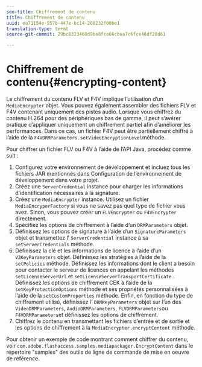 ```yaml
---
seo-title: Chiffrement de contenu
title: Chiffrement de contenu
uuid: ea71154e-557b-447e-bc14-208232f00be1
translation-type: tm+mt
source-git-commit: 29bc8323460d9be0fce66cbea7c6fce46df20d61

---
```



# Chiffrement de contenu{#encrypting-content}

Le chiffrement du contenu FLV et F4V implique l’utilisation d’un `MediaEncrypter` objet. Vous pouvez également assembler des fichiers FLV et F4V contenant uniquement des pistes audio. Lorsque vous chiffrez du contenu H.264 pour des périphériques bas de gamme, il peut s’avérer pratique d’appliquer uniquement un chiffrement partiel afin d’améliorer les performances. Dans ce cas, un fichier F4V peut être partiellement chiffré à l’aide de la `F4VDRMParameters.setVideoEncryptionLevel`méthode.

Pour chiffrer un fichier FLV ou F4V à l’aide de l’API Java, procédez comme suit :

1. Configurez votre environnement de développement et incluez tous les fichiers JAR mentionnés dans Configuration de l’environnement de développement dans votre projet.
1. Créez une `ServerCredential` instance pour charger les informations d’identification nécessaires à la signature.
1. Créez une `MediaEncrypter` instance. Utilisez un fichier `MediaEncryperFactory` si vous ne savez pas quel type de fichier vous avez. Sinon, vous pouvez créer un `FLVEncrypter` ou `F4VEncrypter` directement.
1. Spécifiez les options de chiffrement à l’aide d’un `DRMParameters` objet.
1. Définissez les options de signature à l’aide d’un `SignatureParameters` objet et transmettez l’ `ServerCredential` instance à sa `setServerCredentials` méthode.
1. Définissez la clé et les informations de licence à l’aide d’un `V2KeyParameters` objet. Définissez les stratégies à l’aide de la `setPolicies` méthode. Définissez les informations dont le client a besoin pour contacter le serveur de licences en appelant les méthodes `setLicenseServerUrl` et `setLicenseServerTransportCertificate` . Définissez les options de chiffrement CEK à l’aide de la `setKeyProtectionOptions` méthode et ses propriétés personnalisées à l’aide de la `setCustomProperties` méthode. Enfin, en fonction du type de chiffrement utilisé, définissez l’ `DRMKeyParameters` objet sur l’un des `VideoDRMParameters`, `AudioDRMParameters`, `FLVDRMParameters`ou `F4VDRMParameters`et définissez les options de chiffrement.
1. Chiffrez le contenu en transmettant les fichiers d’entrée et de sortie et les options de chiffrement à la `MediaEncrypter.encryptContent` méthode.

Pour obtenir un exemple de code montrant comment chiffrer du contenu, voir `com.adobe.flashaccess.samples.mediapackager.EncryptContent` dans le répertoire &quot;samples&quot; des outils de ligne de commande de mise en oeuvre de référence.
